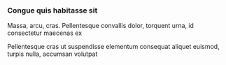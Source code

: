 ### Congue quis habitasse sit

Massa, arcu, cras. Pellentesque convallis dolor, torquent urna, id consectetur maecenas ex

Pellentesque cras ut suspendisse elementum consequat aliquet euismod, turpis nulla, accumsan volutpat


